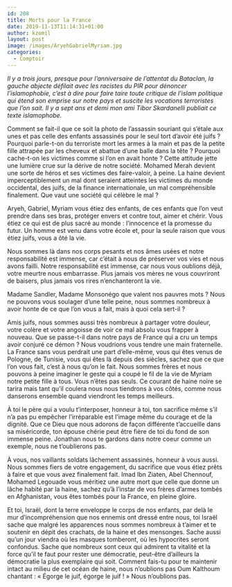 ```yaml
---
id: 208
title: Morts pour la France
date: 2019-11-13T11:14:31+01:00
author: kzomil
layout: post
image: /images/AryehGabrielMyriam.jpg
categories:
  - Comptoir
---
```

_Il y a trois jours, presque pour l&rsquo;anniversaire de l&rsquo;attentat du Bataclan, la gauche abjecte défilait avec les racistes du PIR pour dénoncer l&rsquo;islamophobie, c&rsquo;est à dire pour faire taire toute critique de l&rsquo;islam politique qui étend son emprise sur notre pays et suscite les vocations terroristes que l&rsquo;on sait. Il y a sept ans et demi mon ami Tibor Skardanelli publiait ce texte islamophobe._

Comment se fait-il que ce soit la photo de l’assassin souriant qui s’étale aux unes et pas celle des enfants assassinés pour le seul tort d’avoir été juifs ? Pourquoi parle-t-on du terroriste mort les armes à la main et pas de la petite fille attrapée par les cheveux et abattue d’une balle dans la tête ? Pourquoi cache-t-on les victimes comme si l’on en avait honte ? Cette attitude jette une lumière crue sur la dérive de notre société. Mohamed Merah devient une sorte de héros et ses victimes des faire-valoir, à peine. La haine devient imperceptiblement un mal dont seraient atteintes les victimes du monde occidental, des juifs, de la finance internationale, un mal compréhensible finalement. Que vaut une société qui célèbre le mal ?

Aryeh, Gabriel, Myriam vous étiez des enfants, de ces enfants que l’on veut prendre dans ses bras, protéger envers et contre tout, aimer et chérir. Vous étiez ce qui est de plus sacré au monde : l’innocence et la promesse du futur. Un homme est venu dans votre école et, pour la seule raison que vous étiez juifs, vous a ôté la vie.

Nous sommes là dans nos corps pesants et nos âmes usées et notre responsabilité est immense, car c’était à nous de préserver vos vies et nous avons failli. Notre responsabilité est immense, car nous vous oublions déjà, votre meurtre nous embarrasse. Plus jamais vos mères ne vous couvriront de baisers, plus jamais vos rires n’enchanteront la vie.

Madame Sandler, Madame Monsonégo que valent nos pauvres mots ? Nous ne pouvons vous soulager d’une telle peine, nous sommes nombreux à avoir honte de ce que l’on vous a fait, mais à quoi cela sert-il ?

Amis juifs, nous sommes aussi très nombreux à partager votre douleur, votre colère et votre angoisse de voir ce mal absolu vous frapper à nouveau. Que se passe-t-il dans notre pays de France qui a cru un temps avoir conjuré ce démon ? Nous voudrions vous tendre une main fraternelle. La France sans vous perdrait une part d’elle-même, vous qui êtes venus de Pologne, de Tunisie, vous qui êtes là depuis des siècles, sachez que ce que l’on vous fait, c’est à nous qu’on le fait. Nous sommes frères et nous pouvons à peine imaginer le geste qui a coupé le fil de la vie de Myriam notre petite fille à tous. Vous n’êtes pas seuls. Ce courant de haine noire se tarira mais tant qu’il coulera nous nous tiendrons à vos côtés, comme nous danserons ensemble quand viendront les temps meilleurs.

À toi le père qui a voulu t’interposer, honneur à toi, ton sacrifice même s’il n’a pas pu empêcher l’irréparable est l’image même du courage et de la dignité. Que ce Dieu que nous adorons de façon différente t’accueille dans sa miséricorde, ton épouse chérie peut être fière de toi du fond de son immense peine. Jonathan nous te gardons dans notre coeur comme un exemple, nous ne t’oublierons pas.

À vous, nos vaillants soldats lâchement assassinés, honneur à vous aussi. Nous sommes fiers de votre engagement, du sacrifice que vous étiez prêts à faire et que vous avez finalement fait. Imad Ibn Ziaten, Abel Chennouf, Mohamed Legouade vous méritiez une autre mort que celle que donne un lâche habité par la haine, sachez qu’à l’instar de vos frères d’armes tombés en Afghanistan, vous êtes tombés pour la France, en pleine gloire.

Et toi, Israël, dont la terre enveloppe le corps de nos enfants, par delà le mur d’incompréhension que nos ennemis ont dressé entre nous, toi Israël sache que malgré les apparences nous sommes nombreux à t’aimer et te soutenir en dépit des crachats, de la haine et des mensonges. Sache aussi qu’un jour viendra où les masques tomberont, où les hypocrites seront confondus. Sache que nombreux sont ceux qui admirent ta vitalité et la force qu’il te faut pour rester une démocratie, peut-être d’ailleurs la démocratie la plus exemplaire qui soit. Comment fais-tu pour te maintenir intact au milieu de cet océan de haine, nous n’oublions pas Oum Kalthoum chantant : « Égorge le juif, égorge le juif ! » Nous n’oublions pas.
